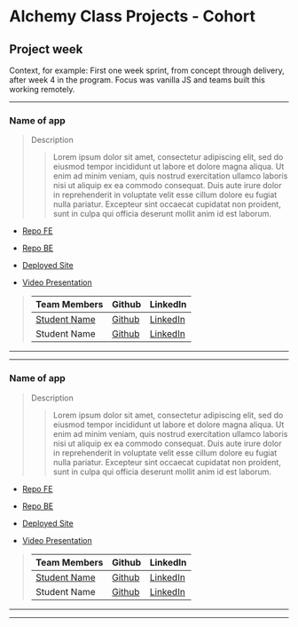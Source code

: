 <!-- Below is the template to be used for creating consistent information for each project week in each cohort.  Provide as much information as is available.  

Edit link syntax when no link is available, as in the case of students who don't have a portfolio site yet or if there is no back-end repo.  

Include contextual information for the learning objectives represented in the projects for their point in the program.  

Include any new tech/libraries used in the 'Description' field for each application. -->

# Alchemy Class Projects - Cohort 

## Project week
Context, for example: First one week sprint, from concept through delivery, after week 4 in the program.  Focus was vanilla JS and teams built this working remotely.
___

### Name of app

> Description 
>>Lorem ipsum dolor sit amet, consectetur adipiscing elit, sed do eiusmod tempor incididunt ut labore et dolore magna aliqua. Ut enim ad minim veniam, quis nostrud exercitation ullamco laboris nisi ut aliquip ex ea commodo consequat. Duis aute irure dolor in reprehenderit in voluptate velit esse cillum dolore eu fugiat nulla pariatur. Excepteur sint occaecat cupidatat non proident, sunt in culpa qui officia deserunt mollit anim id est laborum.

* [Repo FE](Link)

* [Repo BE](Link)

* [Deployed Site](Link)

* [Video Presentation](Link)

>
>| Team Members  | Github  | LinkedIn  |
>|---|---|---|
>|  [Student Name](Link-to-Portfolio) | [Github](Link)   | [LinkedIn](Link)   |
>|  Student Name | [Github](Link)   | [LinkedIn](Link)   |

___
___

### Name of app

> Description 
>>Lorem ipsum dolor sit amet, consectetur adipiscing elit, sed do eiusmod tempor incididunt ut labore et dolore magna aliqua. Ut enim ad minim veniam, quis nostrud exercitation ullamco laboris nisi ut aliquip ex ea commodo consequat. Duis aute irure dolor in reprehenderit in voluptate velit esse cillum dolore eu fugiat nulla pariatur. Excepteur sint occaecat cupidatat non proident, sunt in culpa qui officia deserunt mollit anim id est laborum.

* [Repo FE](Link)

* [Repo BE](Link)

* [Deployed Site](Link)

* [Video Presentation](Link)

>
>| Team Members  | Github  | LinkedIn  |
>|---|---|---|
>|  [Student Name](Link-to-Portfolio) | [Github](Link)   | [LinkedIn](Link)   |
>|  Student Name | [Github](Link)   | [LinkedIn](Link)   |

___
___
